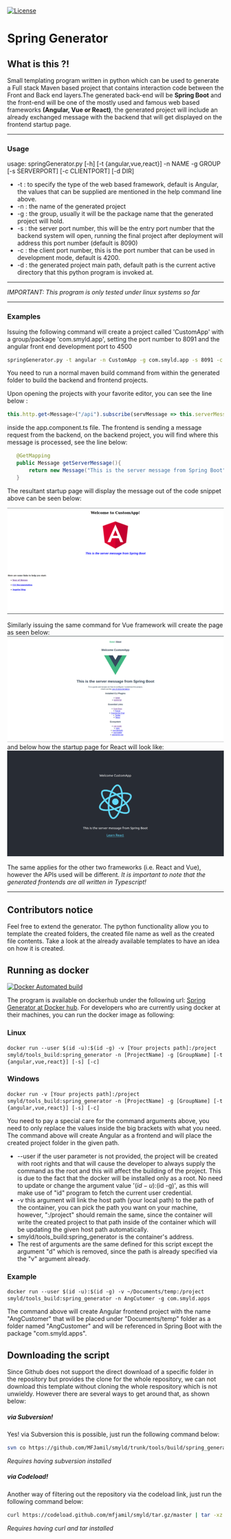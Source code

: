 
[![License](https://img.shields.io/badge/License-Apache%202.0-yellowgreen.svg)](https://github.com/MFjamil/smyld-java/blob/master/LICENSE)


# Spring Generator

## What is this ?!

Small templating program written in python which can be used to generate a Full stack Maven based project that contains interaction code between the Front and Back end layers.The generated back-end will be **Spring Boot** and the front-end will be one of the mostly used and famous web based frameworks **(Angular, Vue or React)**, the generated project will include an already exchanged message with the backend that will get displayed on the frontend startup page.

---
### Usage

usage: springGenerator.py [-h] [-t {angular,vue,react}] -n NAME -g GROUP
                          [-s SERVERPORT] [-c CLIENTPORT] [-d DIR]


  * -t : to specify the type of the web based framework, default is Angular, the values that can be supplied are mentioned in the help command line above.
  * -n : the name of the generated project
  * -g : the group, usually it will be the package name that the generated project will hold.
  * -s : the server port number, this will be the entry port number that the backend system will open, running the final project after deployment will address this port number (default is 8090)
  * -c : the client port number, this is the port number that can be used in development mode, default is 4200.
  * -d : the generated project main path, default path is the current active directory that this python program is invoked at.    
  
 ---
 
 _IMPORTANT: This program is only tested under linux systems so far_ 
 
 ---
 
### Examples
 
 Issuing the following command will create a project called 'CustomApp' with a group/package 'com.smyld.app', setting the port number to  8091 and the angular front end development port to 4500
 
 ```bash
 springGenerator.py -t angular -n CustomApp -g com.smyld.app -s 8091 -c 4500
 ```
 
 You need to run a normal maven build command from within the generated folder to build the backend and frontend projects.
 
 Upon opening the projects with your favorite editor, you can see the line below :
 ```typescript
 this.http.get<Message>("/api").subscribe(servMessage => this.serverMessage = servMessage.text);
 ```
 inside the app.component.ts file. The frontend is sending a message request from the backend, on the backend project, you will find where this message is processed, see the line below:
 
 ```java
 	@GetMapping
	public Message getServerMessage(){
		return new Message("This is the server message from Spring Boot");
	}
```

The resultant startup page will display the message out of the code snippet above can be seen below:

![Spring / Angular page](../../../docs/images/spring_angular_page.png)

Similarly issuing the same command for Vue framework will create the page as seen below:
![Spring / Angular page](../../../docs/images/spring_vue_page.png)
and below how the startup page for React will look like:
![Spring / Angular page](../../../docs/images/spring_react_page.png)


The same applies for the other two frameworks (i.e. React and Vue), however the APIs used will be different.
_It is important to note that the generated frontends are all written in Typescript!_
 
---

## Contributors notice
Feel free to extend the generator. The python functionality allow you to template the created folders, the created file name as well as the created file contents. Take a look at the already available templates to have an idea on how it is created.


## Running as docker 
[![Docker Automated build](https://img.shields.io/docker/automated/smyld/tools_build)](https://hub.docker.com/r/smyld/tools_build)


The program is available on dockerhub under the following url: [Spring Generator at Docker hub](https://hub.docker.com/r/smyld/tools_build). For developers who are currently using docker at their machines, you can run the docker image as following:

### Linux 

```shell
docker run --user $(id -u):$(id -g) -v [Your projects path]:/project smyld/tools_build:spring_generator -n [ProjectName] -g [GroupName] [-t {angular,vue,react}] [-s] [-c]
```

### Windows 

```shell
docker run -v [Your projects path]:/project smyld/tools_build:spring_generator -n [ProjectName] -g [GroupName] [-t {angular,vue,react}] [-s] [-c]
```


You need to pay a special care for the command arguments above, you need to only replace the values inside the big brackets with what you need. The command above will create Angular as a frontend and will place the created project folder in the given path. 
  * --user if the user parameter is not provided, the project will be created with root rights and that will cause the developer to always supply the command as the root and this will affect the building of the project. This is due to the fact that the docker will be installed only as a root. No need to update or change the argument value '$(id -u):$(id -g)', as this will make use of "id" program to fetch the current user credential.
  * -v this argument will link the host path (your local path) to the path of the container, you can pick the path you want on your machine, however, ":/project" should remain the same, since the container will write the created project to that path inside of the container which will be updating the given host path automatically.
  * smyld/tools_build:spring_generator is the container's address.
  * The rest of arguments are the same defined for this script except the argument "d" which is removed, since the path is already specified via the "v" argument already.

### Example
```shell
docker run --user $(id -u):$(id -g) -v ~/Documents/temp:/project smyld/tools_build:spring_generator -n AngCutomer -g com.smyld.apps
```
The command above will create Angular frontend project with the name "AngCustomer" that will be placed under "Documents/temp" folder as a folder named "AngCustomer" and will be referenced in Spring Boot with the package "com.smyld.apps".




## Downloading the script
Since Github does not support the direct download of a specific folder in the repository but provides the clone for the whole repository, we can not download this template without cloning the whole respository which is not unwieldy. 
However there are several ways to get around that, as shown below:

##### via Subversion!
Yes! via Subversion this is possible, just run the following command below:
``` bash
svn co https://github.com/MFJamil/smyld/trunk/tools/build/spring_generator
```
_Requires having subversion installed_
##### via Codeload!
Another way of filtering out the repository via the codeload link, just run the following command below:
``` bash
curl https://codeload.github.com/mfjamil/smyld/tar.gz/master | tar -xz --strip=3 smyld-master/tools/build/spring_generator
```

_Requires having curl and tar installed_
